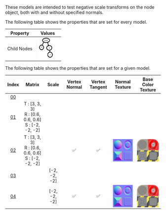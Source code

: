 These models are intended to test negative scale transforms on the node object, both with and without specified normals.  

The following table shows the properties that are set for every model.  


Property | **Values**
:---: | :---:
Child Nodes | <img src="./Figures/Figure_Nodes.png" height="72" width="72" align="middle">


The following table shows the properties that are set for a given model.  


Index | Matrix | Scale | Vertex Normal | Vertex Tangent | Normal Texture | Base Color Texture
:---: | :---: | :---: | :---: | :---: | :---: | :---:
[00](./Node_NegativeScale_00.gltf) |   |   |   |   |   |  
[01](./Node_NegativeScale_01.gltf) | T : [3, 3, 3]<br>R : [0.6, 0.6, 0.6]<br>S : [-2, -2, -2] |   |   |   |   |  
[02](./Node_NegativeScale_02.gltf) | T : [3, 3, 3]<br>R : [0.6, 0.6, 0.6]<br>S : [-2, -2, -2] |   | :white_check_mark: | :white_check_mark: | <img src="./Textures/Texture_normal.png" height="72" width="72" align="middle"> | <img src="./Textures/Texture_baseColor.png" height="72" width="72" align="middle">
[03](./Node_NegativeScale_03.gltf) |   | [-2, -2, -2] |   |   |   |  
[04](./Node_NegativeScale_04.gltf) |   | [-2, -2, -2] | :white_check_mark: | :white_check_mark: | <img src="./Textures/Texture_normal.png" height="72" width="72" align="middle"> | <img src="./Textures/Texture_baseColor.png" height="72" width="72" align="middle">
 

